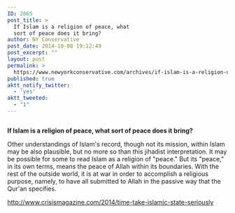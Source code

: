 ```yaml
---
ID: 2865
post_title: >
  If Islam is a religion of peace, what
  sort of peace does it bring?
author: NY Conservative
post_date: 2014-10-08 19:12:49
post_excerpt: ""
layout: post
permalink: >
  https://www.newyorkconservative.com/archives/if-islam-is-a-religion-of-peace-what-sort-of-peace-does-it-bring/
published: true
aktt_notify_twitter:
  - 'yes'
aktt_tweeted:
  - "1"
---
```

<p><img src="http://www.newyorkconservative.com/wp-content/uploads/2014/10/100814_2312_IfIslamisar1.jpg" alt=""/>
	</p><p><strong>If Islam is a religion of peace, what sort of peace does it bring?
</strong></p><p>Other understandings of Islam's record, though not its mission, within Islam may be also plausible, but no more so than this jihadist interpretation. It may be possible for some to read Islam as a religion of "peace." But its "peace," in its own terms, means the peace of Allah within its boundaries. With the rest of the outside world, it is at war in order to accomplish a religious purpose, namely, to have all submitted to Allah in the passive way that the Qur'an specifies.
</p><p><a href="http://www.crisismagazine.com/2014/time-take-islamic-state-seriously">http://www.crisismagazine.com/2014/time-take-islamic-state-seriously</a>
	</p>